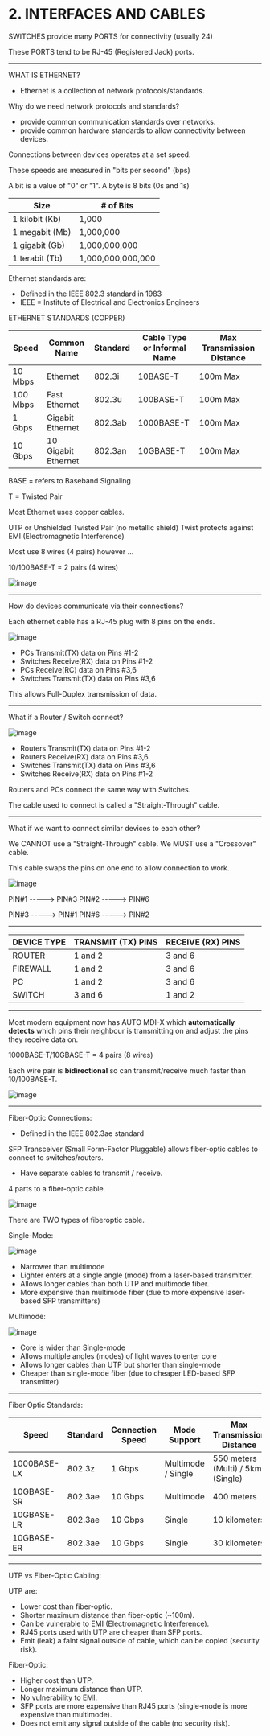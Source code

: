 # 2. INTERFACES AND CABLES

SWITCHES provide many PORTS for connectivity (usually 24)

These PORTS tend to be RJ-45 (Registered Jack) ports.

---

WHAT IS ETHERNET?

- Ethernet is a collection of network protocols/standards.

Why do we need network protocols and standards?

- provide common communication standards over networks.
- provide common hardware standards to allow connectivity between devices.



Connections between devices operates at a set speed.

These speeds are measured in "bits per second" (bps)

A bit is a value of "0" or "1".
A byte is 8 bits (0s and 1s)

| Size | # of Bits |
| --- | --- |
| 1 kilobit (Kb) |  1,000 |
| 1 megabit (Mb) | 1,000,000 |
| 1 gigabit (Gb) | 1,000,000,000 |
| 1 terabit (Tb) | 1,000,000,000,000  |

Ethernet standards are:

- Defined in the IEEE 802.3 standard in 1983
- IEEE = Institute of Electrical and Electronics Engineers

ETHERNET STANDARDS (COPPER)

| Speed | Common Name | Standard | Cable Type or Informal Name| Max Transmission Distance |
| --- | --- | --- | --- | --- |
| 10 Mbps | Ethernet | 802.3i | 10BASE-T | 100m Max |
| 100 Mbps | Fast Ethernet | 802.3u | 100BASE-T | 100m Max |
| 1 Gbps | Gigabit Ethernet | 802.3ab | 1000BASE-T | 100m Max |
| 10 Gbps | 10 Gigabit Ethernet | 802.3an | 10GBASE-T | 100m Max |

BASE = refers to Baseband Signaling

T = Twisted Pair 

Most Ethernet uses copper cables.

UTP or Unshielded Twisted Pair
(no metallic shield)
Twist protects against EMI (Electromagnetic Interference)

Most use 8 wires (4 pairs) however ...

10/100BASE-T = 2 pairs (4 wires)

![image](https://github.com/psaumur/CCNA/assets/106411237/00b27997-a78a-4e81-a878-7f8ab7e3279e)


---

How do devices communicate via their connections?

Each ethernet cable has a RJ-45 plug with 8 pins on the ends.

![image](https://github.com/psaumur/CCNA/assets/106411237/323930c9-3387-4bf9-aae1-f61db0fd9c04)


- PCs Transmit(TX) data on Pins #1-2
- Switches Receive(RX) data on Pins #1-2
- PCs Receive(RC) data on Pins #3,6
- Switches Transmit(TX) data on Pins #3,6

This allows Full-Duplex transmission of data.

---

What if a Router / Switch connect?

![image](https://github.com/psaumur/CCNA/assets/106411237/907259d9-1837-4d53-8f45-a42934fb66f2)


- Routers Transmit(TX) data on Pins #1-2
- Routers Receive(RX) data on Pins #3,6
- Switches Transmit(TX) data on Pins #3,6
- Switches Receive(RX) data on Pins #1-2

Routers and PCs connect the same way with Switches.

The cable used to connect is called a "Straight-Through" cable.

---

What if we want to connect similar devices to each other?

We CANNOT use a "Straight-Through" cable.
We MUST use a "Crossover" cable.

This cable swaps the pins on one end to allow connection to work.

![image](https://github.com/psaumur/CCNA/assets/106411237/d98646ad-366f-4e96-8c6f-f6b5f32f9bdc)


PIN#1 -----> PIN#3
PIN#2 -----> PIN#6

PIN#3 -----> PIN#1
PIN#6 -----> PIN#2

---

| DEVICE TYPE | TRANSMIT (TX) PINS | RECEIVE (RX) PINS |
| --- | --- | --- |
| ROUTER | 1 and 2 | 3 and 6 |
| FIREWALL | 1 and 2 | 3 and 6 |
| PC | 1 and 2 | 3 and 6 |
| SWITCH | 3 and 6 | 1 and 2 |

---

Most modern equipment now has AUTO MDI-X which **automatically detects** which pins their neighbour is transmitting on and adjust the pins they receive data on.

1000BASE-T/10GBASE-T = 4 pairs (8 wires)

Each wire pair is **bidirectional** so can transmit/receive much faster than 10/100BASE-T.

![image](https://github.com/psaumur/CCNA/assets/106411237/763c841a-d7b5-4e87-8500-b54d623af620)


---

Fiber-Optic Connections:

- Defined in the IEEE 802.3ae standard

SFP Transceiver (Small Form-Factor Pluggable) allows fiber-optic cables to connect to switches/routers.

- Have separate cables to transmit / receive.

4 parts to a fiber-optic cable.

![image](https://github.com/psaumur/CCNA/assets/106411237/70b81cde-265f-413b-815b-3e7184ea0586)


There are TWO types of fiberoptic cable.

Single-Mode:

![image](https://github.com/psaumur/CCNA/assets/106411237/d9a4b633-44c2-491d-92e4-329dd3b9074b)


- Narrower than multimode
- Lighter enters at a single angle (mode) from a laser-based transmitter.
- Allows longer cables than both UTP and multimode fiber.
- More expensive than multimode fiber (due to more expensive laser-based SFP transmitters)

Multimode:

![image](https://github.com/psaumur/CCNA/assets/106411237/e73ec4d0-9aa1-4a75-848c-3af70e770dce)


- Core is wider than Single-mode
- Allows multiple angles (modes) of light waves to enter core
- Allows longer cables than UTP but shorter than single-mode
- Cheaper than single-mode fiber (due to cheaper LED-based SFP transmitter)

---

Fiber Optic Standards:

| Speed | Standard | Connection Speed | Mode Support | Max Transmission Distance |
| --- | --- | --- | --- | --- |
| 1000BASE-LX | 802.3z | 1 Gbps | Multimode / Single | 550 meters (Multi)  / 5km (Single) |
| 10GBASE-SR | 802.3ae | 10 Gbps | Multimode | 400 meters |
| 10GBASE-LR | 802.3ae | 10 Gbps | Single | 10 kilometers |
| 10GBASE-ER | 802.3ae | 10 Gbps | Single | 30 kilometers |

---

UTP vs Fiber-Optic Cabling:

UTP are:

- Lower cost than fiber-optic.
- Shorter maximum distance than fiber-optic (~100m).
- Can be vulnerable to EMI (Electromagnetic Interference).
- RJ45 ports used with UTP are cheaper than SFP ports.
- Emit (leak) a faint signal outside of cable, which can be copied (security risk).

Fiber-Optic:

- Higher cost than UTP.
- Longer maximum distance than UTP.
- No vulnerability to EMI.
- SFP ports are more expensive than RJ45 ports (single-mode is more expensive than multimode).
- Does not emit any signal outside of the cable (no security risk).

